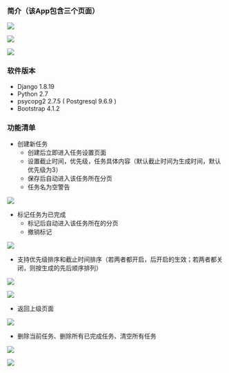 ### 简介（该App包含三个页面）
![](https://upload-images.jianshu.io/upload_images/1863961-a042f1e9226309e8.JPG?imageMogr2/auto-orient/strip%7CimageView2/2/w/540)

![](https://upload-images.jianshu.io/upload_images/1863961-f2620a3760390d86.JPG?imageMogr2/auto-orient/strip%7CimageView2/2/w/540)

![](https://upload-images.jianshu.io/upload_images/1863961-c8481445ffdc31d4.JPG?imageMogr2/auto-orient/strip%7CimageView2/2/w/540)

### 软件版本

- Django 1.8.19
- Python 2.7
- psycopg2 2.7.5 ( Postgresql 9.6.9 )
- Bootstrap 4.1.2

### 功能清单
 - 创建新任务
    - 创建后立即进入任务设置页面
    - 设置截止时间，优先级，任务具体内容（默认截止时间为生成时间，默认优先级为3）
    - 保存后自动进入该任务所在分页
    - 任务名为空警告

![](https://upload-images.jianshu.io/upload_images/1863961-3bebd0fe03ed24c7.gif?imageMogr2/auto-orient/strip)

- 标记任务为已完成
    - 标记后自动进入该任务所在的分页
    - 撤销标记

![](https://github.com/jiangtaohe/django-1.8-todolist-app/blob/master/gif/%E6%A0%87%E8%AE%B0%E5%92%8C%E6%92%A4%E9%94%80.gif)

- 支持优先级排序和截止时间排序（若两者都开启，后开启的生效；若两者都关闭，则按生成的先后顺序排列）

![](https://upload-images.jianshu.io/upload_images/1863961-7cb5d0841a5f7104.gif?imageMogr2/auto-orient/strip)

![](https://upload-images.jianshu.io/upload_images/1863961-bee11bffa71b61bb.gif?imageMogr2/auto-orient/strip)

- 返回上级页面

![](https://upload-images.jianshu.io/upload_images/1863961-342cb3455d2fe383.gif?imageMogr2/auto-orient/strip)


- 删除当前任务、删除所有已完成任务、清空所有任务

![](https://upload-images.jianshu.io/upload_images/1863961-050974f51dc679e6.gif?imageMogr2/auto-orient/strip)

![](https://upload-images.jianshu.io/upload_images/1863961-d7380669ce3abd4f.gif?imageMogr2/auto-orient/strip)
